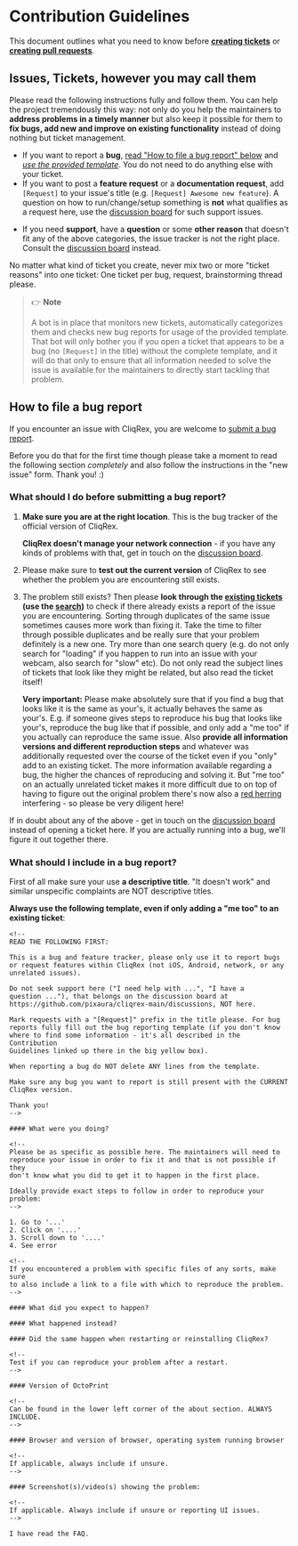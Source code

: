 # Contribution Guidelines

This document outlines what you need to know before **[creating tickets](#issues-tickets-however-you-may-call-them)**
or **[creating pull requests](#pull-requests)**.

## Issues, Tickets, however you may call them

Please read the following instructions fully and follow them. You can
help the project tremendously this way: not only do you help the maintainers
to **address problems in a timely manner** but also keep it possible for them
to **fix bugs, add new and improve on existing functionality** instead of doing
nothing but ticket management.

- If you want to report a **bug**, [read "How to file a bug report" below](#how-to-file-a-bug-report)
  and *[use the provided template](#what-should-i-include-in-a-ticket)*.
  You do not need to do anything else with your ticket.
- If you want to post a **feature request** or a **documentation request**, add `[Request]`
  to your issue's title (e.g. `[Request] Awesome new feature`). A question on how to run/change/setup
  something is **not** what qualifies as a request here, use the
  [discussion board](https://github.com/pixaura/cliqrex-main/discussions) for
  such support issues.
<!-- - If you are a **developer** that wants to brainstorm a pull request or possible
  changes to the plugin system, please get in touch on the
  [community forum at community.octoprint.org](https://community.octoprint.org/c/development). -->
- If you need **support**, have a **question** or some **other reason** that
  doesn't fit any of the above categories, the issue tracker is not the right place.
  Consult the [discussion board](https://github.com/pixaura/cliqrex-main/discussions) instead.

No matter what kind of ticket you create, never mix two or more "ticket reasons"
into one ticket: One ticket per bug, request, brainstorming thread please.

> 👉 **Note**
>
> A bot is in place that monitors new tickets, automatically
> categorizes them and checks new bug reports for usage of the provided template.
> That bot will only bother you if you open a ticket that appears to be a bug (no
> `[Request]` in the title) without the complete template, and it
> will do that only to ensure that all information needed to solve the issue is
> available for the maintainers to directly start tackling that problem.

## How to file a bug report

If you encounter an issue with CliqRex, you are welcome to
[submit a bug report](https://github.com/pixaura/CliqRex/issues/new?template=bug_report.yml).

Before you do that for the first time though please take a moment to read the
following section *completely* and also follow the instructions in the
"new issue" form. Thank you! :)

### What should I do before submitting a bug report?

1. **Make sure you are at the right location**. This is the bug tracker
   of the official version of CliqRex.

   **CliqRex doesn't manage your network connection** -
   if you have any kinds of problems with that, get in touch on the
   [discussion board](https://github.com/pixaura/cliqrex-main/discussions).

2. Please make sure to **test out the current version** of CliqRex to see
   whether the problem you are encountering still exists.

   <!-- You might also want to try the current development version of OctoPrint
   (if you aren't already). Refer to the [FAQ](https://faq.octoprint.org)
   for information on how to do this. -->

3. The problem still exists? Then please **look through the
   [existing tickets](https://github.com/pixaura/cliqrex-main/issues?state=open)
   (use the [search](https://github.com/pixaura/cliqrex-main/search?q=&ref=cmdform&type=Issues))**
   to check if there already exists a report of the issue you are encountering.
   Sorting through duplicates of the same issue sometimes causes more work than
   fixing it. Take the time to filter through possible duplicates and be really
   sure that your problem definitely is a new one. Try more than one search query
   (e.g. do not only search for "loading" if you happen to run into an issue
   with your webcam, also search for "slow" etc). Do not only read the subject lines
   of tickets that look like they might be related, but also read the ticket itself!

   **Very important:** Please make absolutely sure that if you find a bug that looks like
   it is the same as your's, it actually behaves the same as your's. E.g. if someone gives steps
   to reproduce his bug that looks like your's, reproduce the bug like that if possible,
   and only add a "me too" if you actually can reproduce the same
   issue. Also **provide all information versions and different reproduction steps**
   and whatever was additionally requested over the course of the ticket
   even if you "only" add to an existing ticket. The more information available regarding a bug, the higher
   the chances of reproducing and solving it. But "me too" on an actually unrelated ticket
   makes it more difficult due to on top of having to figure out the original problem
   there's now also a [red herring](https://en.wikipedia.org/wiki/Red_herring) interfering - so please be
   very diligent here!

If in doubt about any of the above - get in touch on the [discussion board](https://github.com/pixaura/cliqrex-main/discussions)
instead of opening a ticket here. If you are actually running into a bug, we'll figure it out together
there.

### What should I include in a bug report?

First of all make sure your use **a descriptive title**. "It doesn't work"
and similar unspecific complaints are NOT descriptive titles.

**Always use the following template, even if only adding a "me too" to an
existing ticket**:

```
<!--
READ THE FOLLOWING FIRST:

This is a bug and feature tracker, please only use it to report bugs
or request features within CliqRex (not iOS, Android, network, or any unrelated issues).

Do not seek support here ("I need help with ...", "I have a
question ..."), that belongs on the discussion board at
https://github.com/pixaura/cliqrex-main/discussions, NOT here.

Mark requests with a "[Request]" prefix in the title please. For bug
reports fully fill out the bug reporting template (if you don't know
where to find some information - it's all described in the Contribution
Guidelines linked up there in the big yellow box).

When reporting a bug do NOT delete ANY lines from the template.

Make sure any bug you want to report is still present with the CURRENT
CliqRex version.

Thank you!
-->

#### What were you doing?

<!--
Please be as specific as possible here. The maintainers will need to
reproduce your issue in order to fix it and that is not possible if they
don't know what you did to get it to happen in the first place.

Ideally provide exact steps to follow in order to reproduce your problem:
-->

1. Go to '...'
2. Click on '....'
3. Scroll down to '....'
4. See error

<!--
If you encountered a problem with specific files of any sorts, make sure
to also include a link to a file with which to reproduce the problem.
-->

#### What did you expect to happen?

#### What happened instead?

#### Did the same happen when restarting or reinstalling CliqRex?

<!--
Test if you can reproduce your problem after a restart.
-->

#### Version of OctoPrint

<!--
Can be found in the lower left corner of the about section. ALWAYS INCLUDE.
-->

#### Browser and version of browser, operating system running browser

<!--
If applicable, always include if unsure.
-->

#### Screenshot(s)/video(s) showing the problem:

<!--
If applicable. Always include if unsure or reporting UI issues.
-->

I have read the FAQ.
```
